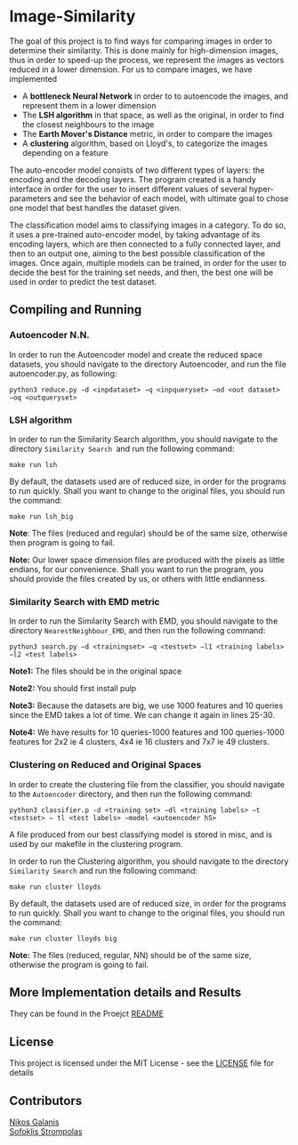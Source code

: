 # Image-Similarity

The goal of this project is to find ways for comparing images in order to determine their similarity. This is done mainly for high-dimension images, thus in order to speed-up the process, we represent the images as vectors reduced in a lower dimension. For us to compare images, we have implemented 
 - A __bottleneck Neural Network__ in order to to autoencode the images, and represent them in a lower dimension
 - The __LSH algorithm__ in that space, as well as the original, in order to find the closest neighbours to the image
 - The __Earth Mover's Distance__ metric, in order to compare the images
 - A __clustering__ algorithm, based on Lloyd's, to categorize the images depending on a feature

The auto-encoder model consists of two different types of layers: the encoding and the decoding layers. The program created is a handy interface in order for the user to insert different values of several hyper-parameters and see the behavior of each model, with ultimate goal to chose one model that best handles the dataset given.

The classification model aims to classifying images in a category. To do so, it uses a pre-trained auto-encoder model, by taking advantage of its encoding layers, which are then connected to a fully connected layer, and then to an output one, aiming to the best possible classification of the images. Once again, multiple models can be trained, in order for the user to decide the best for the training set needs, and then, the best one will be used in order to predict the test dataset.


## Compiling and Running

### Autoencoder N.N.

In order to run the Autoencoder model and create the reduced space datasets, you should navigate to the directory Autoencoder, and run the file autoencoder.py, as following:
```
python3 reduce.py −d <inpdataset> −q <inpqueryset> −od <out dataset> −oq <outqueryset>
```

### LSH algorithm

In order to run the Similarity Search algorithm, you should navigate to the directory `Similarity Search `and run the following command:
```
make run lsh
```
By default, the datasets used are of reduced size, in order for the programs to run quickly. Shall you want to change to the original files, you should run the command:
```
make run lsh_big
```
**Note**: The files (reduced and regular) should be of the same size, otherwise then program is going to fail.

**Note:** Our lower space dimension files are produced with the pixels as little endians, for our convenience. Shall you want to run the program, you should provide the files created by us, or others with little endianness.

### Similarity Search with EMD metric

In order to run the Similarity Search with EMD, you should navigate to the directory `NearestNeighbour_EMD`, and then run the following command:
```
python3 search.py −d <trainingset> −q <testset> −l1 <training labels> −l2 <test labels>
```

**Note1:** The files should be in the original space

**Note2:** You should first install pulp

**Note3:** Because the datasets are big, we use 1000 features and 10 queries since the EMD takes a lot of time. We can change it again in lines 25-30.

**Note4:** We have results for 10 queries-1000 features and 100 queries-1000 features for 2x2 ie 4 clusters, 4x4 ie 16 clusters and 7x7 ie 49 clusters.

### Clustering on Reduced and Original Spaces

In order to create the clustering file from the classifier, you should navigate to the `Autoencoder` directory, and then run the following command:
```
python3 classifier.p -d <training set> −dl <training labels> −t <testset> − tl <test labels> −model <autoencoder h5>
```

A file produced from our best classifying model is stored in misc, and is used by our makefile in the clustering program.

In order to run the Clustering algorithm, you should navigate to the directory `Similarity Search` and run the following command:
```
make run cluster lloyds
```

By default, the datasets used are of reduced size, in order for the programs to run quickly. Shall you want to change to the original files, you should run the command:
```
make run cluster lloyds big
```

**Note:** The files (reduced, regular, NN) should be of the same size, otherwise the program is going to fail.

## More Implementation details and Results
They can be found in the Proejct [README](/README.pdf)

## License
This project is licensed under the MIT License - see the [LICENSE](/LICENCE) file for details

## Contributors

[Nikos Galanis](https://github.com/nikosgalanis) \
[Sofoklis Strompolas](https://github.com/SofoSt/)
